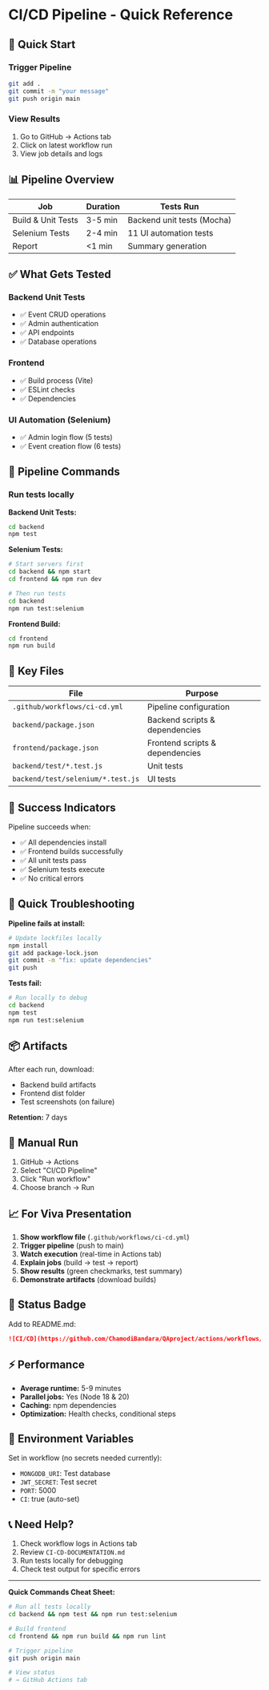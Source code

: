 # CI/CD Pipeline - Quick Reference

## 🚀 Quick Start

### Trigger Pipeline
```bash
git add .
git commit -m "your message"
git push origin main
```

### View Results
1. Go to GitHub → Actions tab
2. Click on latest workflow run
3. View job details and logs

## 📊 Pipeline Overview

| Job | Duration | Tests Run |
|-----|----------|-----------|
| Build & Unit Tests | 3-5 min | Backend unit tests (Mocha) |
| Selenium Tests | 2-4 min | 11 UI automation tests |
| Report | <1 min | Summary generation |

## ✅ What Gets Tested

### Backend Unit Tests
- ✅ Event CRUD operations
- ✅ Admin authentication
- ✅ API endpoints
- ✅ Database operations

### Frontend
- ✅ Build process (Vite)
- ✅ ESLint checks
- ✅ Dependencies

### UI Automation (Selenium)
- ✅ Admin login flow (5 tests)
- ✅ Event creation flow (6 tests)

## 🔧 Pipeline Commands

### Run tests locally

**Backend Unit Tests:**
```bash
cd backend
npm test
```

**Selenium Tests:**
```bash
# Start servers first
cd backend && npm start
cd frontend && npm run dev

# Then run tests
cd backend
npm run test:selenium
```

**Frontend Build:**
```bash
cd frontend
npm run build
```

## 📁 Key Files

| File | Purpose |
|------|---------|
| `.github/workflows/ci-cd.yml` | Pipeline configuration |
| `backend/package.json` | Backend scripts & dependencies |
| `frontend/package.json` | Frontend scripts & dependencies |
| `backend/test/*.test.js` | Unit tests |
| `backend/test/selenium/*.test.js` | UI tests |

## 🎯 Success Indicators

Pipeline succeeds when:
- ✅ All dependencies install
- ✅ Frontend builds successfully
- ✅ All unit tests pass
- ✅ Selenium tests execute
- ✅ No critical errors

## 🐛 Quick Troubleshooting

**Pipeline fails at install:**
```bash
# Update lockfiles locally
npm install
git add package-lock.json
git commit -m "fix: update dependencies"
git push
```

**Tests fail:**
```bash
# Run locally to debug
cd backend
npm test
npm run test:selenium
```

## 📦 Artifacts

After each run, download:
- Backend build artifacts
- Frontend dist folder
- Test screenshots (on failure)

**Retention:** 7 days

## 🔄 Manual Run

1. GitHub → Actions
2. Select "CI/CD Pipeline"
3. Click "Run workflow"
4. Choose branch → Run

## 📈 For Viva Presentation

1. **Show workflow file** (`.github/workflows/ci-cd.yml`)
2. **Trigger pipeline** (push to main)
3. **Watch execution** (real-time in Actions tab)
4. **Explain jobs** (build → test → report)
5. **Show results** (green checkmarks, test summary)
6. **Demonstrate artifacts** (download builds)

## 🎨 Status Badge

Add to README.md:
```markdown
![CI/CD](https://github.com/ChamodiBandara/QAproject/actions/workflows/ci-cd.yml/badge.svg)
```

## ⚡ Performance

- **Average runtime:** 5-9 minutes
- **Parallel jobs:** Yes (Node 18 & 20)
- **Caching:** npm dependencies
- **Optimization:** Health checks, conditional steps

## 🔐 Environment Variables

Set in workflow (no secrets needed currently):
- `MONGODB_URI`: Test database
- `JWT_SECRET`: Test secret
- `PORT`: 5000
- `CI`: true (auto-set)

## 📞 Need Help?

1. Check workflow logs in Actions tab
2. Review `CI-CD-DOCUMENTATION.md`
3. Run tests locally for debugging
4. Check test output for specific errors

---

**Quick Commands Cheat Sheet:**

```bash
# Run all tests locally
cd backend && npm test && npm run test:selenium

# Build frontend
cd frontend && npm run build && npm run lint

# Trigger pipeline
git push origin main

# View status
# → GitHub Actions tab
```
